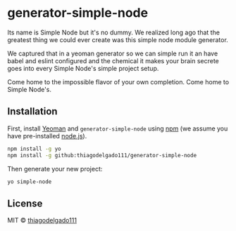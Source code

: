 # generator-simple-node

Its name is Simple Node but it's no dummy.
We realized long ago that the greatest thing we could ever create was this simple node module generator.

We captured that in a yeoman generator so we can simple run it an have babel and eslint configured and the chemical it makes your brain secrete goes into every Simple Node's simple project setup.

Come home to the impossible flavor of your own completion.
Come home to Simple Node's.


## Installation

First, install [Yeoman](http://yeoman.io) and `generator-simple-node` using [npm](https://www.npmjs.com/) (we assume you have pre-installed [node.js](https://nodejs.org/)).

```bash
npm install -g yo
npm install -g github:thiagodelgado111/generator-simple-node
```

Then generate your new project:

```bash
yo simple-node
```

## License

MIT © [thiagodelgado111]()
